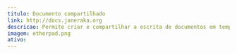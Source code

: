```yaml
---
titulo: Documento compartilhado
link: http://docs.janeraka.org
descricao: Permite criar e compartilhar a escrita de documentos em tempo real
imagem: etherpad.png
ativo:
---
```

